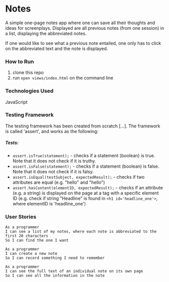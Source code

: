 # Notes

A simple one-page notes app where one can save all their thoughts and ideas for screenplays. Displayed are all previous notes (from one session) in a list, displaying the abbreviated notes.

If one would like to see what a previous note entailed, one only has to click on the abbreviated text and the note is displayed.

### How to Run
1. clone this repo
2. run `open views/index.html` on the command line

### Technologies Used
JavaScript

### Testing Framework
The testing framework has been created from scratch [...].
The framework is called 'assert', and works as the following:

##### Tests:
- `assert.isTrue(statement);` - checks if a statement (boolean) is true. Note that it does not check if it is truthy.
- `assert.isFalse(statement);` - checks if a statement (boolean) is false. Note that it does not check if it is falsy.
- `assert.isEqual(testSubject, expectedResult);` - checks if two attributes are equal (e.g. "hello" and "hello")
- `assert.hasContent(elementID, expectedResult);` - checks if an attribute (e.g. a string) is displayed on the page at a tag with a specific element ID (e.g. check if string "Headline" is found in `<h1 id='headline_one'>`, where elementID is 'headline_one')


### User Stories
```
As a programmer
I can see a list of my notes, where each note is abbreviated to the first 20 characters
So I can find the one I want
```

```
As a programmer
I can create a new note
So I can record something I need to remember
```

```
As a programmer
I can see the full text of an individual note on its own page
So I can see all the information in the note
```
